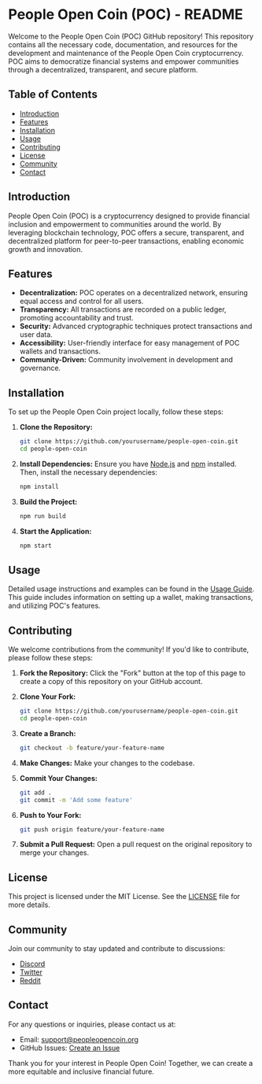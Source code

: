 # People Open Coin (POC) - README

Welcome to the People Open Coin (POC) GitHub repository! This repository contains all the necessary code, documentation, and resources for the development and maintenance of the People Open Coin cryptocurrency. POC aims to democratize financial systems and empower communities through a decentralized, transparent, and secure platform.

## Table of Contents

- [Introduction](#introduction)
- [Features](#features)
- [Installation](#installation)
- [Usage](#usage)
- [Contributing](#contributing)
- [License](#license)
- [Community](#community)
- [Contact](#contact)

## Introduction

People Open Coin (POC) is a cryptocurrency designed to provide financial inclusion and empowerment to communities around the world. By leveraging blockchain technology, POC offers a secure, transparent, and decentralized platform for peer-to-peer transactions, enabling economic growth and innovation.

## Features

- **Decentralization:** POC operates on a decentralized network, ensuring equal access and control for all users.
- **Transparency:** All transactions are recorded on a public ledger, promoting accountability and trust.
- **Security:** Advanced cryptographic techniques protect transactions and user data.
- **Accessibility:** User-friendly interface for easy management of POC wallets and transactions.
- **Community-Driven:** Community involvement in development and governance.

## Installation

To set up the People Open Coin project locally, follow these steps:

1. **Clone the Repository:**
   ```bash
   git clone https://github.com/yourusername/people-open-coin.git
   cd people-open-coin
   ```

2. **Install Dependencies:**
   Ensure you have [Node.js](https://nodejs.org/) and [npm](https://www.npmjs.com/) installed. Then, install the necessary dependencies:
   ```bash
   npm install
   ```

3. **Build the Project:**
   ```bash
   npm run build
   ```

4. **Start the Application:**
   ```bash
   npm start
   ```

## Usage

Detailed usage instructions and examples can be found in the [Usage Guide](docs/usage.md). This guide includes information on setting up a wallet, making transactions, and utilizing POC's features.

## Contributing

We welcome contributions from the community! If you'd like to contribute, please follow these steps:

1. **Fork the Repository:**
   Click the "Fork" button at the top of this page to create a copy of this repository on your GitHub account.

2. **Clone Your Fork:**
   ```bash
   git clone https://github.com/yourusername/people-open-coin.git
   cd people-open-coin
   ```

3. **Create a Branch:**
   ```bash
   git checkout -b feature/your-feature-name
   ```

4. **Make Changes:**
   Make your changes to the codebase.

5. **Commit Your Changes:**
   ```bash
   git add .
   git commit -m 'Add some feature'
   ```

6. **Push to Your Fork:**
   ```bash
   git push origin feature/your-feature-name
   ```

7. **Submit a Pull Request:**
   Open a pull request on the original repository to merge your changes.

## License

This project is licensed under the MIT License. See the [LICENSE](LICENSE) file for more details.

## Community

Join our community to stay updated and contribute to discussions:
- [Discord](https://discord.com/invite/peopleopencoin)
- [Twitter](https://twitter.com/peopleopencoin)
- [Reddit](https://reddit.com/r/peopleopencoin)

## Contact

For any questions or inquiries, please contact us at:
- Email: support@peopleopencoin.org
- GitHub Issues: [Create an Issue](https://github.com/yourusername/people-open-coin/issues)

Thank you for your interest in People Open Coin! Together, we can create a more equitable and inclusive financial future.
